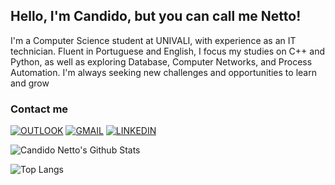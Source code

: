 ## Hello, I'm Candido, but you can call me Netto!
I'm a Computer Science student at UNIVALI, with experience as an IT technician. Fluent in Portuguese and English, I focus my studies on C++ and Python, as well as exploring Database, Computer Networks, and Process Automation. I'm always seeking new challenges and opportunities to learn and grow


### Contact me
[![OUTLOOK](https://img.shields.io/badge/Outlook-0078D4?style=for-the-badge&logo=microsoft-outlook&logoColor=white)](cfnetto@edu.univali.br)
[![GMAIL](https://img.shields.io/badge/Gmail-D14836?style=for-the-badge&logo=gmail&logoColor=white)](candidofachini25@gmail.com)
[![LINKEDIN](https://img.shields.io/badge/LinkedIn-0077B5?style=for-the-badge&logo=linkedin&logoColor=white)](https://www.linkedin.com/in/candido-fachini-neto-927926235/)

![Candido Netto's Github Stats](https://github-readme-stats.vercel.app/api?username=cfnetto&show_icons=true&theme=tokyonight)

![Top Langs](https://github-readme-stats.vercel.app/api/top-langs/?username=cfnetto&layout=compact)
